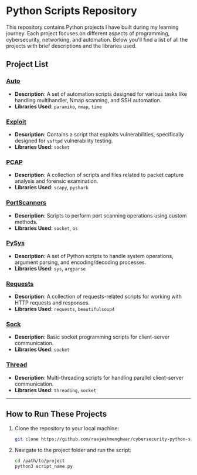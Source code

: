 # Python Scripts Repository

This repository contains Python projects I have built during my learning journey. Each project focuses on different aspects of programming, cybersecurity, networking, and automation. Below you'll find a list of all the projects with brief descriptions and the libraries used.

## Project List

### [Auto](#auto)
- **Description**: A set of automation scripts designed for various tasks like handling multihandler, Nmap scanning, and SSH automation.
- **Libraries Used**: `paramiko`, `nmap`, `time`

### [Exploit](#exploit)
- **Description**: Contains a script that exploits vulnerabilities, specifically designed for `vsftpd` vulnerability testing.
- **Libraries Used**: `socket`

### [PCAP](#pcap)
- **Description**: A collection of scripts and files related to packet capture analysis and forensic examination.
- **Libraries Used**: `scapy`, `pyshark`

### [PortScanners](#portscanners)
- **Description**: Scripts to perform port scanning operations using custom methods.
- **Libraries Used**: `socket`, `os`


### [PySys](#pysys)
- **Description**: A set of Python scripts to handle system operations, argument parsing, and encoding/decoding processes.
- **Libraries Used**: `sys`, `argparse`


### [Requests](#requests)
- **Description**: A collection of requests-related scripts for working with HTTP requests and responses.
- **Libraries Used**: `requests`, `beautifulsoup4`


### [Sock](#sock)
- **Description**: Basic socket programming scripts for client-server communication.
- **Libraries Used**: `socket`


### [Thread](#thread)
- **Description**: Multi-threading scripts for handling parallel client-server communication.
- **Libraries Used**: `threading`, `socket`

---

## How to Run These Projects

1. Clone the repository to your local machine:
   ```bash
   git clone https://github.com/raajeshmenghwar/cybersecurity-python-scripts.git
   
2. Navigate to the project folder and run the script:
   ```bash
   cd /path/to/project
   python3 script_name.py

